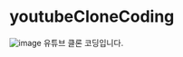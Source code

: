 # youtubeCloneCoding
![image](https://user-images.githubusercontent.com/69415018/224250177-bdf5ef7f-c15e-4284-b3e6-96075dde938b.png)
유튜브 클론 코딩입니다.
